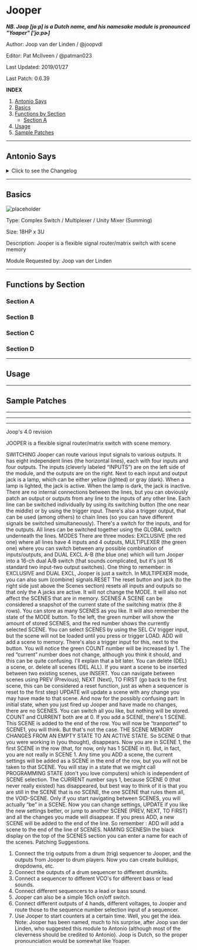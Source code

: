 # Jooper

***NB. Joop \[joːp\] is a Dutch name, and his namesake module is pronounced "Yoaper" \['joːpɚ\]***

Author: Joop van der Linden / @joopvdl

Editor: Pat McIlveen / @patman023

Last Updated: 2019/01/27

Last Patch: 0.6.39

**INDEX**

1. [Antonio Says](#antonio-says)
2. [Basics](#basics)
3. [Functions by Section](#functions-by-section)
   - [Section A](#section-a)
4. [Usage](#usage)
5. [Sample Patches](#sample-patches)

---

## Antonio Says

<details>
  <summary>Click to see the Changelog</summary>

```
	0.6.15
its an 8 channel, UNITYMIXER, MULTIPLEXER, IN-OUT SWITCH, with local and global controls. With a scene managar
- there was a request (Joop van der Linden) to have a complex and seletable on the fly multipath router for complex temporal structures

CONTROLS

there are 8 lines replicated of 4 INPUTS (ABCD) and 4 OUTPUTS (ABCD)

the JOOPER status could be:

- EXCLUSIVE: just one of the A B C D channels is selected on both INPUT and OUTPUT
  - in exclusive mode every one of the 8 lines is a 4 channels MULTISWITCH (IN and OUT)

- MULTIPLEXER mode
  - any combination of the A B C D INPUTs can be selected. All the activated will be summed
  - any combination of the A B C D OUTPUTs can be selected. All the activated will receive the SUMMED INPUT

- DUAL EXCLUSIVE A-B mode
  - it's like the EXCLUSIVE but there are A B and C D paired IN and OUT

all the channel can be activated with TAP TRIG local, Or all the channel can be activated with GLOBAL TAP TRIG

the RESET will move all to initial condition

SCENE MANAGER

Let you save status in a memory and reuse during the execution of the sequence

COMMANDS and DISPLAYs are:

- GREEN display, total of available scenes
- RED display, draggable to select current scene
- LOAD will load curren scene into memory
- ADD will add a scene to the end of the scenes list
- DELETE will remove current RED displayed scene from memory
- DELETE ALL will clear the scenes list
- SELect CV: will select and LOAD a scene using a CV command: 
  - cv is a grid of 10V divided by the number of availabel scenes
- PREV TAP TRIG, will go back one scene and LOAD it
- NEXT TAP TRIG, will advance one scene and LOAD it

	0.6.23
mode is reset only if OPTION/WINDOWS Key is donw

	0.6.28
- solve requests #62
- add command "TO FIRST" by TRIG and by TAP: will reset scene sequencer to step 1
- add LOAD by TRIG (was only by TAP)
- add SAVE by TRIG (was only by TAP)
- add DELETE by TRIG (was only by TAP)
- add DELETE ALL by TRIG (was only by TAP)
- add UPDATE current SCENE with current SCREEN (TAP and TRIG)
- add INSERT current SCREEN before current SCENE (TAP and TRIG)

	0.6.31
- bug: reset was not correctly resetting if in DUAL EXCLUSIVE MODE
- Add titles for scenes
```

</details>

---

## Basics

![placeholder](./moduleimage.png)

Type: Complex Switch / Multiplexer / Unity Mixer (Summing)

Size: 18HP x 3U

Description: Jooper is a flexible signal router/matrix switch with scene memory

Module Requested by: Joop van der Linden

---

## Functions by Section

### Section A



### Section B



### Section C



### Section D



---

## Usage



---

## Sample Patches




------
------
------

Joop's 4.0 revision

JOOPER is a flexible signal router/matrix switch with scene memory.



SWITCHING
Jooper can route various input signals to various outputs. It has eight independent lines (the horizontal
lines), each with four inputs and four outputs.
The inputs (cleverly labeled “INPUTS”) are on the left side of the module, and the outputs are on the
right. Next to each input and output jack is a lamp, which can be either yellow (lighted) or gray (dark).
When a lamp is lighted, the jack is active. When the lamp is dark, the jack is inactive.
There are no internal connections between the lines, but you can obviously patch an output or outputs
from any line to the inputs of any other line.
Each line can be switched individually by using its switching button (the one near the middle) or by
using the trigger input. There's also a trigger output, that can be used (among others) to chain lines (so
you can have different signals be switched simultaneously). There's a switch for the inputs, and for the
outputs.
All lines can be switched together using the GLOBAL switch underneath the lines.
MODES
There are three modes: EXCLUSIVE (the red one) where all lines have 4 inputs and 4 outputs,
MULTIPLEXER (the green one) where you can switch between any possible combination of
inputs/outputs, and DUAL EXCL A-B (the blue one) which will turn Jooper into a 16-ch dual A/B
switch (that sounds complicated, but it's just 16 standard two input-two output switches).
One thing to remember: in EXCLUSIVE and DUAL EXCL, Jooper is just a switch. In MULTIPEXER
mode, you can also sum (combine) signals.RESET
The reset button and jack (to the right side just above the Scenes section) resets all inputs and outputs
so that only the A jacks are active. It will not change the MODE. It will also not affect the SCENES
that are in memory.
SCENES
A SCENE can be considered a snapshot of the current state of the switching matrix (the 8 rows). You
can store as many SCENES as you like. It will also remember the state of the MODE button.
To the left, the green number will show the amount of stored SCENES, and the red number shows the
currently selected SCENE. You can select SCENES by using the SEL CV trigger input, but the scene
will not be loaded until you press or trigger LOAD.
ADD will add a scene to memory. There's also a trigger input for this, next to the button. You will
notice the green COUNT number will be increased by 1. The red “current” number does not change,
although you think it should, and this can be quite confusing. I'll explain that a bit later.
You can delete (DEL) a scene, or. delete all scenes (DEL ALL). If you want a scene to be inserted
between two existing scenes, use INSERT. You can navigate between scenes using PREV (Previous),
NEXT (Next), TO FIRST (go back to the first scene, this can be considered a reset function, just as
when a sequencer is reset to the first step)
UPDATE will update a scene with any change you may have made to that scene.
And now for the possibly confusing part:
In initial state, when you just fired up Jooper and have made no changes, there are no SCENES. You
can switch all you like, but nothing will be stored. COUNT and CURRENT both are at 0.
If you add a SCENE, there's 1 SCENE. This SCENE is added to the end of the row. You will now be
“tranported” to SCENE1, you will think. But that's not the case.
THE SCENE MEMORY CHANGES FROM AN EMPTY STATE TO AN ACTIVE STATE. So
SCENE 0 that you were working in (you thought), disappears. Now you are in SCENE 1, the first
SCENE in the row (that, for now, only has 1 SCENE in it). But, in fact, you are not really in SCENE 1.
Any time you ADD a scene, the current settings will be added as a SCENE in the end of the row, but
you will not be taken to that SCENE. You will stay in a state that we might call PROGRAMMING
STATE (don't you love computers) which is independent of SCENE selection. The CURRENT number
says 1, because SCENE 0 (that never really existed) has disappeared, but best way to think of it is that
you are still in the SCENE that is no SCENE, the one SCENE that rules them all, the VOID-SCENE.
Only if you start navigating between SCENES, you will actually “be” in a SCENE. Now you can
change settings, UPDATE if you like the new settings better, or jump to another SCENE (PREV,
NEXT, TO FIRST) and all the changes you made will disappear. If you press ADD, a new SCENE will
be added to the end of the line.
So remember : ADD will add a scene to the end of the line of SCENES.
NAMING SCENESIn the black display on the top of the SCENES section you can enter a name for each of the scenes.
Patching Suggestions.
1. Connect the trig outputs from a drum (trig) sequencer to Jooper, and the outputs from Jooper to
drum players. Now you can create buildups, dropdowns, etc.
2. Connect the outputs of a drum sequencer to different drumkits.
3. Connect a sequencer to different VCO's for different bass or lead sounds.
4. Connect different sequencers to a lead or bass sound.
5. Jooper can also be a simple 16ch on/off switch.
6. Connect different outputs of 4 hands, different voltages, to Jooper and route those to the
sequence number selection input of a sequencer.
7. Use Jooper to start counters at a certain time.
Well, you get the idea.
Note: Jooper has been named, much to his surprise, after Joop van der Linden, who suggested this
module to Antonio (although most of the cleverness should be credited to Antonio). Joop is Dutch, so
the proper pronounciation would be somewhat like Yoaper.